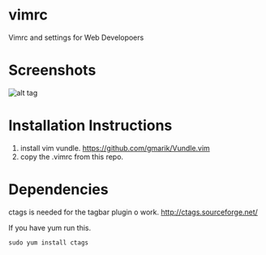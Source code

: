vimrc
=====

Vimrc and settings for Web Developoers


Screenshots
===========

![alt tag](https://raw.githubusercontent.com/arithran/php-ide-vim/master/screenshots/Screenshot1.png)


Installation Instructions
=========================
1) install vim vundle.
https://github.com/gmarik/Vundle.vim
2) copy the .vimrc from this repo.


Dependencies
============
ctags is needed for the tagbar plugin o work.
http://ctags.sourceforge.net/

If you have yum run this.
```
sudo yum install ctags
```
